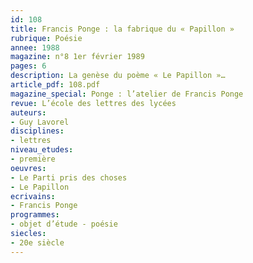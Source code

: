 ```yaml
---
id: 108
title: Francis Ponge : la fabrique du « Papillon »
rubrique: Poésie
annee: 1988
magazine: n°8 1er février 1989
pages: 6
description: La genèse du poème « Le Papillon »…
article_pdf: 108.pdf
magazine_special: Ponge : l’atelier de Francis Ponge
revue: L’école des lettres des lycées
auteurs:
- Guy Lavorel
disciplines:
- lettres
niveau_etudes:
- première
oeuvres:
- Le Parti pris des choses
- Le Papillon
ecrivains:
- Francis Ponge
programmes:
- objet d’étude - poésie
siecles:
- 20e siècle
---
```

